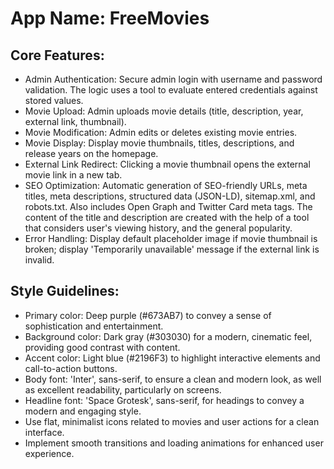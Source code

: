 # **App Name**: FreeMovies

## Core Features:

- Admin Authentication: Secure admin login with username and password validation. The logic uses a tool to evaluate entered credentials against stored values.
- Movie Upload: Admin uploads movie details (title, description, year, external link, thumbnail).
- Movie Modification: Admin edits or deletes existing movie entries.
- Movie Display: Display movie thumbnails, titles, descriptions, and release years on the homepage.
- External Link Redirect: Clicking a movie thumbnail opens the external movie link in a new tab.
- SEO Optimization: Automatic generation of SEO-friendly URLs, meta titles, meta descriptions, structured data (JSON-LD), sitemap.xml, and robots.txt. Also includes Open Graph and Twitter Card meta tags. The content of the title and description are created with the help of a tool that considers user's viewing history, and the general popularity.
- Error Handling: Display default placeholder image if movie thumbnail is broken; display 'Temporarily unavailable' message if the external link is invalid.

## Style Guidelines:

- Primary color: Deep purple (#673AB7) to convey a sense of sophistication and entertainment.
- Background color: Dark gray (#303030) for a modern, cinematic feel, providing good contrast with content.
- Accent color: Light blue (#2196F3) to highlight interactive elements and call-to-action buttons.
- Body font: 'Inter', sans-serif, to ensure a clean and modern look, as well as excellent readability, particularly on screens.
- Headline font: 'Space Grotesk', sans-serif, for headings to convey a modern and engaging style.
- Use flat, minimalist icons related to movies and user actions for a clean interface.
- Implement smooth transitions and loading animations for enhanced user experience.